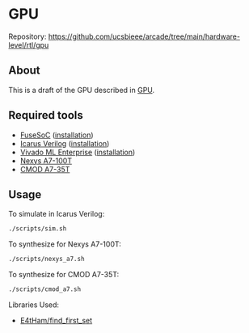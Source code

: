 
<!-- hardware-level/rtl/gpu-reduced/README.md -->

# GPU

Repository: <https://github.com/ucsbieee/arcade/tree/main/hardware-level/rtl/gpu>

## About

This is a draft of the GPU described in [GPU](https://arcade.ucsbieee.org/guides/gpu/).

## Required tools

* [FuseSoC](https://github.com/olofk/fusesoc) ([installation](https://fusesoc.readthedocs.io/en/stable/user/installation.html))
* [Icarus Verilog](http://iverilog.icarus.com/) ([installation](https://iverilog.fandom.com/wiki/Installation_Guide))
* [Vivado ML Enterprise](https://www.xilinx.com/products/design-tools/vivado.html) ([installation](https://www.xilinx.com/support/download.html))
* [Nexys A7-100T](https://store.digilentinc.com/nexys-a7-fpga-trainer-board-recommended-for-ece-curriculum/)
* [CMOD A7-35T](https://store.digilentinc.com/cmod-a7-breadboardable-artix-7-fpga-module/)

## Usage

To simulate in Icarus Verilog:

```bash
./scripts/sim.sh
```

To synthesize for Nexys A7-100T:

```bash
./scripts/nexys_a7.sh
```

To synthesize for CMOD A7-35T:

```bash
./scripts/cmod_a7.sh
```

Libraries Used:

* [E4tHam/find_first_set](https://github.com/E4tHam/find_first_set)
